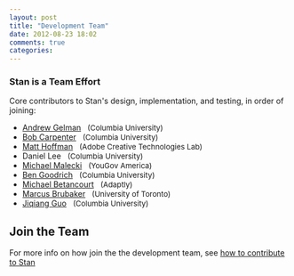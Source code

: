 ```yaml
---
layout: post
title: "Development Team"
date: 2012-08-23 18:02
comments: true
categories: 
---
```


<h3>Stan is a Team Effort</h3>

<p>Core contributors to Stan's design, implementation,
and testing, in order of joining:</p>
<!--more-->
<ul>
  <li>
  <a href="http://www.stat.columbia.edu/~gelman/">Andrew Gelman</a>
  &nbsp; <span style="font-size:95%">(Columbia University)</span>
  </li>
  <li>
  <a href="http://colloquial.com/carp">Bob Carpenter</a>
  &nbsp; <span style="font-size:95%">(Columbia University)</span>
  </li>
  <li>
  <a href="http://www.cs.princeton.edu/~mdhoffma/">Matt Hoffman</a>
  &nbsp; <span style="font-size:95%">(Adobe Creative Technologies Lab)</span>
  </li>
  <li>
  Daniel Lee
  &nbsp; <span style="font-size:95%">(Columbia University)</span>
  </li>
  <li>
  <a
  href="http://www.linkedin.com/pub/michael-malecki/15/a16/84a">Michael Malecki</a>
  &nbsp; <span style="font-size:95%">(YouGov America)</span>
  </li>
  <li><a href="http://www.columbia.edu/~bg2382/">Ben Goodrich</a>
  &nbsp; <span style="font-size:95%">(Columbia University)</span>
  </li>
  <li>
  <a href="http://web.mit.edu/~betan/www/cv.html">Michael Betancourt</a>
  &nbsp; <span style="font-size:95%">(Adaptly)</span>
  </li>
  <li>
  <a href="http://www.cs.toronto.edu/~mbrubake/">Marcus Brubaker</a>
  &nbsp; <span style="font-size:95%">(University of Toronto)</span>
  </li>
  <li>
  <a
  href="http://www.linkedin.com/pub/jiqiang-guo/9/4b2/a54">Jiqiang Guo</a>
  &nbsp; <span style="font-size:95%">(Columbia University)</span>
  </li>
</ul>

<h2>Join the Team</h2>

For more info on how join the 
the development team, see [how to contribute to Stan](/contribute)